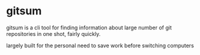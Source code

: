 # gitsum
gitsum is a cli tool for finding information about large number of git repositories in one shot, fairly quickly.

largely built for the personal need to save work before switching computers
